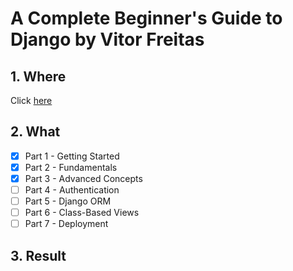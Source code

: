 # A Complete Beginner's Guide to Django by Vitor Freitas

## 1. Where
Click [here](https://simpleisbetterthancomplex.com/series/beginners-guide/1.11/)

## 2. What

- [X] Part 1 - Getting Started
- [X] Part 2 - Fundamentals
- [X] Part 3 - Advanced Concepts
- [ ] Part 4 - Authentication
- [ ] Part 5 - Django ORM
- [ ] Part 6 - Class-Based Views
- [ ] Part 7 - Deployment

## 3. Result